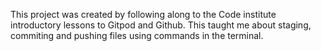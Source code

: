 This project was created by following along to the Code institute introductory lessons to Gitpod and Github.
This taught me about staging, commiting and pushing files using commands in the terminal.